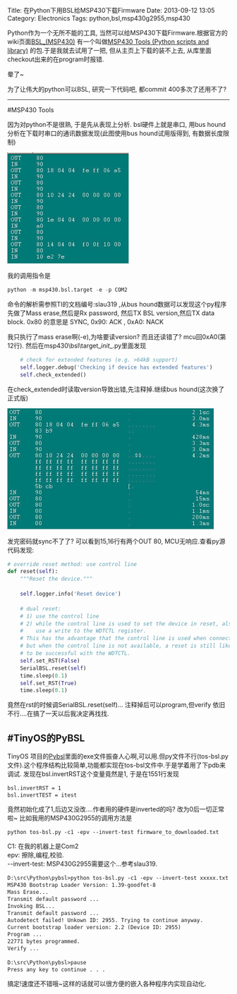 Title: 在Python下用BSL给MSP430下载Firmware
Date: 2013-09-12 13:05
Category: Electronics
Tags: python,bsl,msp430g2955,msp430


Python作为一个无所不能的工具, 当然可以给MSP430下载Firmware.根据官方的wiki页面[BSL_(MSP430)](http://processors.wiki.ti.com/index.php/BSL_(MSP430))
有一个叫做[MSP430 Tools (Python scripts and library)](http://pythonhosted.org/python-msp430-tools/) 的包.于是我就去试用了一把, 但从主页上下载的装不上去, 从库里面checkout出来的在program时报错.

晕了~

为了让伟大的python可以BSL, 研究一下代码吧, 都commit 400多次了还用不了?

---
#MSP430 Tools

因为对python不是很熟, 于是先从表现上分析. bsl硬件上就是串口, 用bus hound 分析在下载时串口的通讯数据发现(此图使用bus hound试用版得到, 有数据长度限制)

![bus hound 图1](../images/在Python下用BSL给MSP430下载Firmware/1.jpg)

我的调用指令是

```python
python -m msp430.bsl.target -e -p COM2
```

命令的解析需参照TI的文档编号:slau319 ,从bus hound数据可以发现这个py程序先做了Mass erase,然后是Rx password, 然后TX BSL version,然后TX data block.
0x80 的意思是 SYNC, 0x90: ACK , 0xA0: NACK

我只执行了mass erase啊(-e),为啥要读version? 而且还读错了? mcu回0xA0(第12行).
然后在msp430\bsl\target\__init__.py里面发现

```python
	# check for extended features (e.g. >64kB support)
	self.logger.debug('Checking if device has extended features')
	self.check_extended()
```

在check_extended时读取version导致出错,先注释掉.继续bus hound(这次换了正式版)

![bus hound 2](../images/在Python下用BSL给MSP430下载Firmware/2.jpg)

发完密码就sync不了了? 可以看到15,16行有两个OUT 80, MCU无响应.查看py源代码发现:

```python
# override reset method: use control line
def reset(self):
    """Reset the device."""
       
    self.logger.info('Reset device')
       
    # dual reset:
    # 1) use the control line
    # 2) while the control line is used to set the device in reset, also
    #    use a write to the WDTCTL register.
    # This has the advantage that the control line is used when connected
    # but when the control line is not available, a reset is still likely
    # to be successful with the WDTCTL.
    self.set_RST(False)
    SerialBSL.reset(self)
    time.sleep(0.1)
    self.set_RST(True)
    time.sleep(0.1)
```

竟然在rst的时候调SerialBSL.reset(self)...
注释掉后可以program,但verify 依旧不行....在搞了一天以后我决定再找找.

#TinyOS的PyBSL
----

TinyOS 项目的[Pybsl](https://github.com/tinyos/tinyos-main/tree/master/tools/platforms/msp430/pybsl)里面的exe文件振奋人心啊,可以用.但py文件不行(tos-bsl.py文件).这个程序结构比较简单,功能都实现在tos-bsl文件中.于是学着用了下pdb来调试.
发现在bsl.invertRST这个变量竟然是1, 于是在1551行发现

```
bsl.invertRST = 1
bsl.invertTEST = itest
```

竟然初始化成了1,后边又没改....作者用的硬件是inverted的吗? 改为0后一切正常啦~ 比如我用的MSP430G2955的调用方法是

```
python tos-bsl.py -c1 -epv --invert-test firmware_to_downloaded.txt
```

C1: 在我的机器上是Com2  
epv: 擦除,编程,校验.    
--invert-test: MSP430G2955需要这个...参考slau319.

```
D:\src\Python\pybsl>python tos-bsl.py -c1 -epv --invert-test xxxxx.txt
MSP430 Bootstrap Loader Version: 1.39-goodfet-8
Mass Erase...
Transmit default password ...
Invoking BSL...
Transmit default password ...
Autodetect failed! Unkown ID: 2955. Trying to continue anyway.
Current bootstrap loader version: 2.2 (Device ID: 2955)
Program ...
22771 bytes programmed.
Verify ...
 
D:\src\Python\pybsl>pause
Press any key to continue . . .
```

搞定!速度还不错哦~这样的话就可以很方便的嵌入各种程序内实现自动化.
